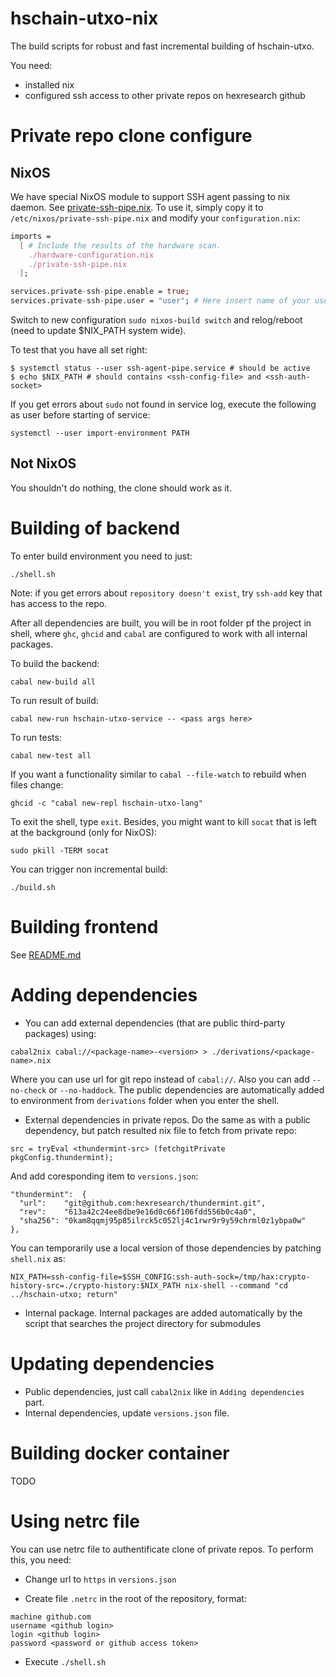 # hschain-utxo-nix

The build scripts for robust and fast incremental building of hschain-utxo.

You need:
- installed nix
- configured ssh access to other private repos on hexresearch github

# Private repo clone configure

## NixOS

We have special NixOS module to support SSH agent passing to nix daemon. See [private-ssh-pipe.nix](./private-ssh-pipe.nix).
To use it, simply copy it to `/etc/nixos/private-ssh-pipe.nix` and modify your `configuration.nix`:
``` nix
imports =
  [ # Include the results of the hardware scan.
    ./hardware-configuration.nix
    ./private-ssh-pipe.nix
  ];

services.private-ssh-pipe.enable = true;
services.private-ssh-pipe.user = "user"; # Here insert name of your user
```
Switch to new configuration `sudo nixos-build switch` and relog/reboot (need to update $NIX_PATH system wide).

To test that you have all set right:
```
$ systemctl status --user ssh-agent-pipe.service # should be active
$ echo $NIX_PATH # should contains <ssh-config-file> and <ssh-auth-socket>
```

If you get errors about `sudo` not found in service log, execute the following as user before starting of service:
```
systemctl --user import-environment PATH
```

## Not NixOS

You shouldn't do nothing, the clone should work as it.

# Building of backend

To enter build environment you need to just:
```
./shell.sh
```

Note: if you get errors about `repository doesn't exist`, try `ssh-add` key that has access to the repo.

After all dependencies are built, you will be in root folder pf the project in shell, where
`ghc`, `ghcid` and `cabal` are configured to work with all internal packages.

To build the backend:
```
cabal new-build all
```

To run result of build:
```
cabal new-run hschain-utxo-service -- <pass args here>
```

To run tests:
```
cabal new-test all
```

If you want a functionality similar to `cabal --file-watch` to rebuild when files change:
```
ghcid -c "cabal new-repl hschain-utxo-lang"
```

To exit the shell, type `exit`. Besides, you might want to kill `socat` that is left at the background (only for NixOS):
```
sudo pkill -TERM socat
```

You can trigger non incremental build:
```
./build.sh
```

# Building frontend

See [README.md](../frontend/README.md)

# Adding dependencies

* You can add external dependencies (that are public third-party packages) using:
```
cabal2nix cabal://<package-name>-<version> > ./derivations/<package-name>.nix
```
Where you can use url for git repo instead of `cabal://`. Also you can add `--no-check` or `--no-haddock`.
The public dependencies are automatically added to environment from `derivations` folder when you enter the shell.

* External dependencies in private repos. Do the same as with a public dependency, but patch resulted nix file to
fetch from private repo:
```
src = tryEval <thundermint-src> (fetchgitPrivate pkgConfig.thundermint);
```  
And add coresponding item to `versions.json`:
```
"thundermint":  {
  "url":    "git@github.com:hexresearch/thundermint.git",
  "rev":    "613a42c24ee8dbe9e16d0c66f106fdd556b0c4a0",
  "sha256": "0kam8qqmj95p85ilrck5c052lj4c1rwr9r9y59chrml0z1ybpa0w"
},
```

You can temporarily use a local version of those dependencies by patching `shell.nix` as:
```
NIX_PATH=ssh-config-file=$SSH_CONFIG:ssh-auth-sock=/tmp/hax:crypto-history-src=./crypto-history:$NIX_PATH nix-shell --command "cd ../hschain-utxo; return"
```

* Internal package. Internal packages are added automatically by the script
that searches the project directory for submodules


# Updating dependencies

* Public dependencies, just call `cabal2nix` like in `Adding dependencies` part.
* Internal dependencies, update `versions.json` file.

# Building docker container

TODO

# Using netrc file

You can use netrc file to authentificate clone of private repos. To perform this, you need:

* Change url to `https` in `versions.json`

* Create file `.netrc` in the root of the repository, format:
```
machine github.com
username <github login>
login <github login>
password <password or github access token>
```

* Execute `./shell.sh`
